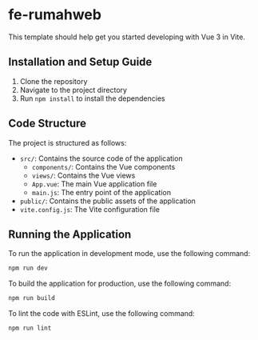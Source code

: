 # fe-rumahweb

This template should help get you started developing with Vue 3 in Vite.

## Installation and Setup Guide

1. Clone the repository
2. Navigate to the project directory
3. Run `npm install` to install the dependencies

## Code Structure

The project is structured as follows:
- `src/`: Contains the source code of the application
  - `components/`: Contains the Vue components
  - `views/`: Contains the Vue views
  - `App.vue`: The main Vue application file
  - `main.js`: The entry point of the application
- `public/`: Contains the public assets of the application
- `vite.config.js`: The Vite configuration file

## Running the Application

To run the application in development mode, use the following command:

```sh
npm run dev
```

To build the application for production, use the following command:

```sh
npm run build
```

To lint the code with ESLint, use the following command:

```sh
npm run lint
```
